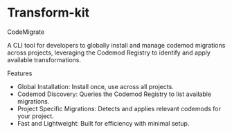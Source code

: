 # Transform-kit

CodeMigrate

A CLI tool for developers to globally install and manage codemod migrations across projects, leveraging the Codemod Registry to identify and apply available transformations.

Features

- Global Installation: Install once, use across all projects.
- Codemod Discovery: Queries the Codemod Registry to list available migrations.
- Project Specific Migrations: Detects and applies relevant codemods for your project.
- Fast and Lightweight: Built for efficiency with minimal setup.
